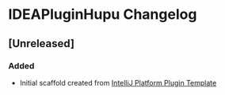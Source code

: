 <!-- Keep a Changelog guide -> https://keepachangelog.com -->

# IDEAPluginHupu Changelog

## [Unreleased]
### Added
- Initial scaffold created from [IntelliJ Platform Plugin Template](https://github.com/JetBrains/intellij-platform-plugin-template)
